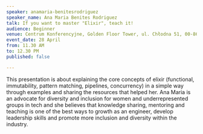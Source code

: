 ```yaml
---
speaker: anamaria-benitesrodriguez
speaker_name: Ana Maria Benites Rodriguez
talk: If you want to master "Elixir", teach it!
audience: Beginner
venue: Centrum Konferencyjne, Golden Floor Tower, ul. Chłodna 51, 00-867 Warszawa
event_date: 28 April
from: 11.30 AM
to: 12.30 PM
published: false

---
```

This presentation is about explaining the core concepts of elixir (functional, immutability, pattern matching, pipelines, concurrency) in a simple way through examples and sharing the resources that helped her. Ana Maria is an advocate for diversity and inclusion for women and underrepresented groups in tech and she believes that knowledge sharing, mentoring and teaching is one of the best ways to growth as an engineer, develop leadership skills and promote more inclusion and diversity within the industry.